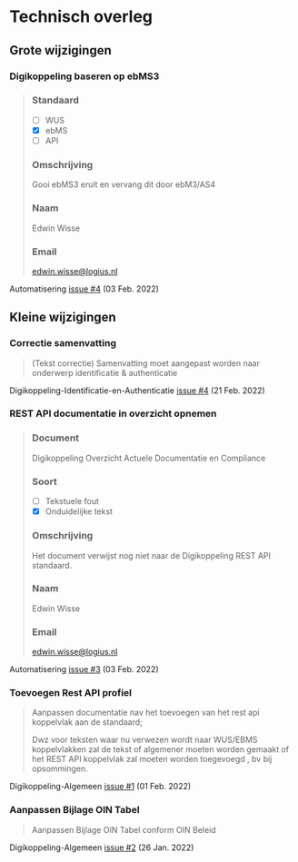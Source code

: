# Technisch overleg
## Grote wijzigingen

### Digikoppeling baseren op ebMS3
>### Standaard
>
>- [ ] WUS
>- [X] ebMS
>- [ ] API
>
>### Omschrijving
>
>Gooi ebMS3 eruit en vervang dit door ebM3/AS4
>
>### Naam
>
>Edwin Wisse
>
>### Email
>
>edwin.wisse@logius.nl

Automatisering [issue #4](https://github.com/Logius-standaarden/Automatisering/issues/4) (03 Feb. 2022)

## Kleine wijzigingen

### Correctie samenvatting
>(Tekst correctie)
>Samenvatting moet aangepast worden naar onderwerp identificatie & authenticatie

Digikoppeling-Identificatie-en-Authenticatie [issue #4](https://github.com/Logius-standaarden/Digikoppeling-Identificatie-en-Authenticatie/issues/4) (21 Feb. 2022)

### REST API documentatie in overzicht opnemen
>### Document
>
>Digikoppeling Overzicht Actuele Documentatie en Compliance
>
>### Soort
>
>- [ ] Tekstuele fout
>- [X] Onduidelijke tekst
>
>### Omschrijving
>
>Het document verwijst nog niet naar de Digikoppeling REST API standaard.
>
>### Naam
>
>Edwin Wisse
>
>### Email
>
>edwin.wisse@logius.nl

Automatisering [issue #3](https://github.com/Logius-standaarden/Automatisering/issues/3) (03 Feb. 2022)

### Toevoegen Rest API profiel
>Aanpassen documentatie nav het toevoegen van het rest api koppelvlak aan de standaard;
>
>Dwz voor teksten waar nu verwezen wordt naar WUS/EBMS koppelvlakken zal de tekst of algemener moeten worden gemaakt of het REST API koppelvlak zal moeten worden toegevoegd , bv bij opsommingen.

Digikoppeling-Algemeen [issue #1](https://github.com/Logius-standaarden/Digikoppeling-Algemeen/issues/1) (01 Feb. 2022)

### Aanpassen Bijlage OIN Tabel
>Aanpassen Bijlage OIN Tabel conform OIN Beleid

Digikoppeling-Algemeen [issue #2](https://github.com/Logius-standaarden/Digikoppeling-Algemeen/issues/2) (26 Jan. 2022)
